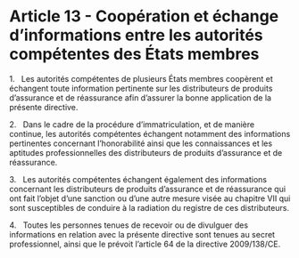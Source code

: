 # Article 13 - Coopération et échange d’informations entre les autorités compétentes des États membres


1.   Les autorités compétentes de plusieurs États membres coopèrent et échangent toute information pertinente sur les distributeurs de produits d’assurance et de réassurance afin d’assurer la bonne application de la présente directive.

2.   Dans le cadre de la procédure d’immatriculation, et de manière continue, les autorités compétentes échangent notamment des informations pertinentes concernant l’honorabilité ainsi que les connaissances et les aptitudes professionnelles des distributeurs de produits d’assurance et de réassurance.

3.   Les autorités compétentes échangent également des informations concernant les distributeurs de produits d’assurance et de réassurance qui ont fait l’objet d’une sanction ou d’une autre mesure visée au chapitre VII qui sont susceptibles de conduire à la radiation du registre de ces distributeurs.

4.   Toutes les personnes tenues de recevoir ou de divulguer des informations en relation avec la présente directive sont tenues au secret professionnel, ainsi que le prévoit l’article 64 de la directive 2009/138/CE.
